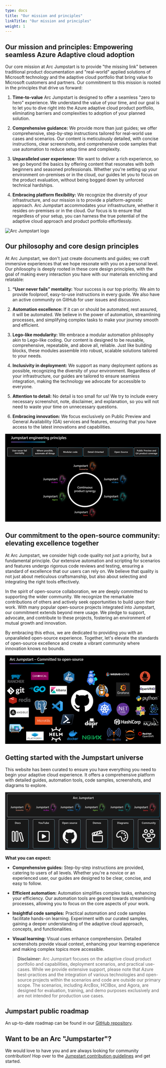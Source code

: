 ```yaml
---
type: docs
title: "Our mission and principles"
linkTitle: "Our mission and principles"
weight: 1
---
```


## Our mission and principles: Empowering seamless Azure Adaptive cloud adoption

Our core mission at Arc Jumpstart is to provide "the missing link" between traditional product documentation and "real-world" applied solutions of Microsoft technology and the adaptive cloud portfolio that bring value to Microsoft customers and partners. Our commitment to this mission is rooted in the principles that drive us forward:

1. **Time-to-value** Arc Jumpstart is designed to offer a seamless "zero to hero" experience. We understand the value of your time, and our goal is to let you to dive right into the Azure adaptive cloud product portfolio, eliminating barriers and complexities to adoption of your planned solution.

2. **Comprehensive guidance:** We provide more than just guides; we offer comprehensive, step-by-step instructions tailored for real-world use cases and scenarios. Our content is meticulously detailed, with concise instructions, clear screenshots, and comprehensive code samples that use automation to reduce setup time and complexity.

3. **Unparalleled user experience:** We want to deliver a rich experience, so we go beyond the basics by offering content that resonates with both beginners and seasoned professionals. Whether you're setting up your environment on-premises or in the cloud, our guides let you to focus on the product evaluation, without being bogged down by unforced technical hardships.

4. **Embracing platform flexibility:** We recognize the diversity of your infrastructure, and our mission is to provide a platform-agnostic approach. Arc Jumpstart accommodates your infrastructure, whether it resides on-premises or in the cloud. Our focus is to ensure that regardless of your setup, you can harness the true potential of the adaptive cloud approach and product portfolio effortlessly.

<img src="/img/logo/jumpstart.png" alt="Arc Jumpstart logo" width="350">

## Our philosophy and core design principles

At Arc Jumpstart, we don't just create documents and guides; we craft immersive experiences that we hope resonate with you on a personal level. Our philosophy is deeply rooted in these core design principles, with the goal of making every interaction you have with our materials enriching and relatable:

1. **“User never fails” mentality:** Your success is our top priority. We aim to provide foolproof, easy-to-use instructions in every guide. We also have an active community on GitHub for user issues and discussion.

2. **Automation excellence:** If it can or should be automated, rest assured, it will be automated. We believe in the power of automation, streamlining processes, and simplifying complex tasks to make your journey smooth and efficient.

3. **Lego-like modularity:** We embrace a modular automation philosophy akin to Lego-like coding. Our content is designed to be reusable, comprehensive, repeatable, and above all, reliable. Just like building blocks, these modules assemble into robust, scalable solutions tailored to your needs.

4. **Inclusivity in deployment:** We support as many deployment options as possible, recognizing the diversity of your environment. Regardless of your infrastructure, our guides are tailored to ensure seamless integration, making the technology we advocate for accessible to everyone.

5. **Attention to detail:** No detail is too small for us! We try to include every necessary screenshot, note, disclaimer, and explanation, so you will not need to waste your time on unnecessary questions.

6. **Embracing innovation:** We focus exclusively on Public Preview and General Availability (GA) services and features, ensuring that you have access to the latest innovations and capabilities.

![Image of the Jumpstart core design principles](../../img/about/principles.png)

## Our commitment to the open-source community: elevating excellence together

At Arc Jumpstart, we consider high code quality not just a priority, but a fundamental principle. Our extensive automation and scripting for scenarios and features undergo rigorous code reviews and testing, ensuring a standard of excellence that our users can rely on. We believe that quality is not just about meticulous craftsmanship, but also about selecting and integrating the right tools effectively.

In the spirit of open-source collaboration, we are deeply committed to supporting the wider community. We recognize the remarkable contributions of others and actively seek opportunities to build upon their work. With many popular open-source projects integrated into Jumpstart, our commitment extends beyond mere usage. We pledge to support, advocate, and contribute to these projects, fostering an environment of mutual growth and innovation.

By embracing this ethos, we are dedicated to providing you with an unparalleled open-source experience. Together, let's elevate the standards of open-source excellence and create a vibrant community where innovation knows no bounds.

![Image showing open-source projects logos](../../img/about/oss.png)

## Getting started with the Jumpstart universe

This website has been curated to ensure you have everything you need to begin your adaptive cloud experience. It offers a comprehensive platform with detailed guides, automation tools, code samples, screenshots, and diagrams to explore.

![Image showing the Jumpstart universe](../../img/about/universe.png)

**What you can expect:**

- **Comprehensive guides:** Step-by-step instructions are provided, catering to users of all levels. Whether you're a novice or an experienced user, our guides are designed to be clear, concise, and easy to follow.

- **Efficient automation:** Automation simplifies complex tasks, enhancing your efficiency. Our automation tools are geared towards streamlining processes, allowing you to focus on the core aspects of your work.

- **Insightful code samples:** Practical automation and code samples facilitate hands-on learning. Experiment with our curated samples, gaining a deeper understanding of the adaptive cloud approach, concepts, and functionalities.

- **Visual learning:** Visual cues enhance comprehension. Detailed screenshots provide visual context, enhancing your learning experience and making complex topics more accessible.

> **Disclaimer:** Arc Jumpstart focuses on the adaptive cloud product portfolio and capabilities, deployment scenarios, and practical use-cases. While we provide extensive support, please note that Azure best-practices and the integration of various technologies and open-source projects within the scenarios and code are outside our primary scope. The scenarios, including ArcBox, HCIBox, and Agora, are designed for evaluation, training, and demo purposes exclusively and are not intended for production use cases.

## Jumpstart public roadmap

An up-to-date roadmap can be found in our [GitHub repository](https://aka.ms/JumpstartRoadmap).

## Want to be an Arc "Jumpstarter"?

We would love to have you and are always looking for community contribution! Hop over to the [Jumpstart contribution guidelines](../contribution_guidelines/) and get started.
